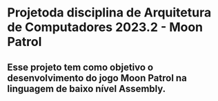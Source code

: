 # Projetoda disciplina de Arquitetura de Computadores 2023.2 - Moon Patrol

## Esse projeto tem como objetivo o desenvolvimento do jogo Moon Patrol na linguagem de baixo nível Assembly.
